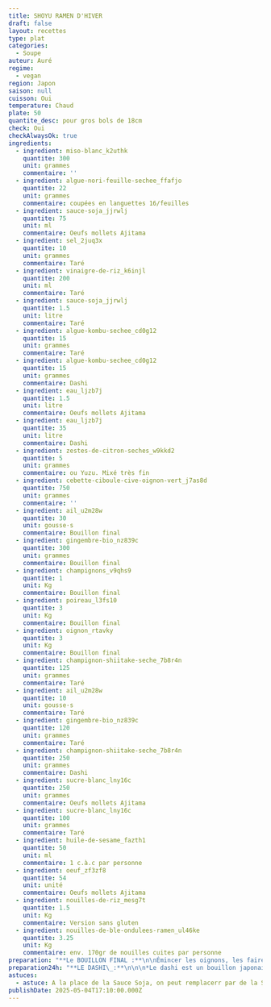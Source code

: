 ```yaml
---
title: SHOYU RAMEN D'HIVER
draft: false
layout: recettes
type: plat
categories:
  - Soupe
auteur: Auré
regime:
  - vegan
region: Japon
saison: null
cuisson: Oui
temperature: Chaud
plate: 50
quantite_desc: pour gros bols de 18cm
check: Oui
checkAlwaysOk: true
ingredients:
  - ingredient: miso-blanc_k2uthk
    quantite: 300
    unit: grammes
    commentaire: ''
  - ingredient: algue-nori-feuille-sechee_ffafjo
    quantite: 22
    unit: grammes
    commentaire: coupées en languettes 16/feuilles
  - ingredient: sauce-soja_jjrwlj
    quantite: 75
    unit: ml
    commentaire: Oeufs mollets Ajitama
  - ingredient: sel_2juq3x
    quantite: 10
    unit: grammes
    commentaire: Taré
  - ingredient: vinaigre-de-riz_k6injl
    quantite: 200
    unit: ml
    commentaire: Taré
  - ingredient: sauce-soja_jjrwlj
    quantite: 1.5
    unit: litre
    commentaire: Taré
  - ingredient: algue-kombu-sechee_cd0g12
    quantite: 15
    unit: grammes
    commentaire: Taré
  - ingredient: algue-kombu-sechee_cd0g12
    quantite: 15
    unit: grammes
    commentaire: Dashi
  - ingredient: eau_ljzb7j
    quantite: 1.5
    unit: litre
    commentaire: Oeufs mollets Ajitama
  - ingredient: eau_ljzb7j
    quantite: 35
    unit: litre
    commentaire: Dashi
  - ingredient: zestes-de-citron-seches_w9kkd2
    quantite: 5
    unit: grammes
    commentaire: ou Yuzu. Mixé très fin
  - ingredient: cebette-ciboule-cive-oignon-vert_j7as8d
    quantite: 750
    unit: grammes
    commentaire: ''
  - ingredient: ail_u2m28w
    quantite: 30
    unit: gousse·s
    commentaire: Bouillon final
  - ingredient: gingembre-bio_nz839c
    quantite: 300
    unit: grammes
    commentaire: Bouillon final
  - ingredient: champignons_v9qhs9
    quantite: 1
    unit: Kg
    commentaire: Bouillon final
  - ingredient: poireau_l3fs10
    quantite: 3
    unit: Kg
    commentaire: Bouillon final
  - ingredient: oignon_rtavky
    quantite: 3
    unit: Kg
    commentaire: Bouillon final
  - ingredient: champignon-shiitake-seche_7b8r4n
    quantite: 125
    unit: grammes
    commentaire: Taré
  - ingredient: ail_u2m28w
    quantite: 10
    unit: gousse·s
    commentaire: Taré
  - ingredient: gingembre-bio_nz839c
    quantite: 120
    unit: grammes
    commentaire: Taré
  - ingredient: champignon-shiitake-seche_7b8r4n
    quantite: 250
    unit: grammes
    commentaire: Dashi
  - ingredient: sucre-blanc_lny16c
    quantite: 250
    unit: grammes
    commentaire: Oeufs mollets Ajitama
  - ingredient: sucre-blanc_lny16c
    quantite: 100
    unit: grammes
    commentaire: Taré
  - ingredient: huile-de-sesame_fazth1
    quantite: 50
    unit: ml
    commentaire: 1 c.à.c par personne
  - ingredient: oeuf_zf3zf8
    quantite: 54
    unit: unité
    commentaire: Oeufs mollets Ajitama
  - ingredient: nouilles-de-riz_mesg7t
    quantite: 1.5
    unit: Kg
    commentaire: Version sans gluten
  - ingredient: nouilles-de-ble-ondulees-ramen_ul46ke
    quantite: 3.25
    unit: Kg
    commentaire: env. 170gr de nouilles cuites par personne
preparation: "**Le BOUILLON FINAL :**\n\nÉmincer les oignons, les faire revenir, déglacer à la sauce soja sans gluten puis légèrement caraméliser avec du sucre.\n\nAjouter les champignons coupés en lamelles, puis l’ail et le gingembre hachés + ceux des taré et dashi.\n\n\_Verser tout le\_dashi préparé la veille et le faire chauffer à feu **très** doux. Avant l’ébullition (vers 80°C)\n\nAjouter les poireaux (blancs et verts) éffilés finement dans la longueur, comme des tagliatelles.\n\nUne fois cuits, retirer\_tous les légumes du bouillon. Réserver.\n\nLaisser cuire à feu doux encore 1 à 2h à découvert.\n\nENFIN seulement ajouter le taré.\n\n\n**NOUILLES :**\n\nCuire les nouilles selon instructions. A la sortie de cuisson, les rincer à l'eau afin qu'elles collent moins.\n\n\n**MONTAGE D'UN BOL :**\n\nDéposer les nouilles dans le bol et les mélanger dans le bouillon + la cuillère d’huile aromatique,\n\nles relever et les replacer au centre du bouillon.\n\nDéposer les accompagnements, racler une cuillère de miso sur le bord du bol !!! YUMMI YUMMI !!"
preparation24h: "**LE DASHI\_:**\n\n\n*Le dashi est un bouillon japonais qui est la base de nombreux plats et est\n indispensable pour donner à vos plats ce goût japonais authentique.*\n\nDans un récipient avec couvercle, mélanger dans l’eau froide les shitaké\n et le kombu. Laisser reposer au moins 4h, de préférence 12 à 24h.\n\nIl\_sera ensuite ajouté au bouillon.\n\nRécupérer les shiitakés et les trancher assez finement.\n\n\n\n**LE TARE (sauce) :**\n\nCouper des tranches de gingembre (ce n’est pas nécessaire de le peler \ns'il est bio). Dans une casserole, ajouter tous les ingrédients du taré \net mélanger.\n\nFaire chauffer à feu très doux (le minimum), dès l’apparition des premières petite bulles signe d’un début d’ébullition.\n\n\_Laisser mariner à température ambiante jusqu’au lendemain.\n\nRécupérer gingembre, ail et shiitakés et les émincer finement\n\n\n**OEUF AJITAMA :**\n\nMélanger l’eau, la sauce soja sans gluten et le sucre.\n\nFaire bouillir quelques secondes et bien mélanger.\n\n(Si l'on souhaite,\_ajouter 1-2 cs de katsuobushi puis retirer du feux et laisser redescendre à température ambiante.)\n\nFaire bouillir une casserole d’eau avec quelques cuillères à soupe de \nvinaigre. Ajouter les œufs (qui sortent du frigo) et les cuire 6 minutes\n 30 secondes.\n\nTremper les\_œufs dans un bol d’eau glacée pour stopper la cuisson. Les laisser bien bien refroidir puis les peler.\n\nDans des sacs congélation verser la marinade et y déposer les œufs. \nLaisser mariner 12 à 24 h en retournant les sachets délicatement de \ntemps en temps."
astuces:
  - astuce: A la place de la Sauce Soja, on peut remplacerr par de la Sauce Tamari pour les histoires de gluten. A la place du Mirin, j'ai proposé  du Vinaigre de Riz + Sucre dans le Taré pour les histoires d'alcool.
publishDate: 2025-05-04T17:10:00.000Z
---
```


